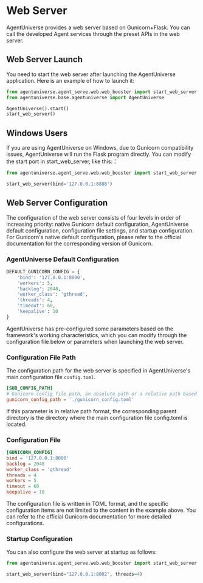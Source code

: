 # Web Server

AgentUniverse provides a web server based on Gunicorn+Flask. You can call the developed Agent services through the preset APIs in the web server.

## Web Server Launch
You need to start the web server after launching the AgentUniverse application.
Here is an example of how to launch it:
```python
from agentuniverse.agent_serve.web.web_booster import start_web_server
from agentuniverse.base.agentuniverse import AgentUniverse

AgentUniverse().start()
start_web_server()
```

## Windows Users
If you are using AgentUniverse on Windows, due to Gunicorn compatibility issues, AgentUniverse will run the Flask program directly. You can modify the start port in start_web_server, like this:：
```python
from agentuniverse.agent_serve.web.web_booster import start_web_server

start_web_server(bind='127.0.0.1:8888')
```

## Web Server Configuration
The configuration of the web server consists of four levels in order of increasing priority: native Gunicorn default configuration, AgentUniverse default configuration, configuration file settings, and startup configuration. For Gunicorn's native default configuration, please refer to the official documentation for the corresponding version of Gunicorn.

### AgentUniverse Default Configuration
```python
DEFAULT_GUNICORN_CONFIG = {
    'bind': '127.0.0.1:8000',
    'workers': 5,
    'backlog': 2048,
    'worker_class': 'gthread',
    'threads': 4,
    'timeout': 60,
    'keepalive': 10
}
```
AgentUniverse has pre-configured some parameters based on the framework's working characteristics, which you can modify through the configuration file below or parameters when launching the web server.

### Configuration File Path
The configuration path for the web server is specified in AgentUniverse's main configuration file `config.toml`.
```toml
[SUB_CONFIG_PATH]
# Gunicorn config file path, an absolute path or a relative path based on the dir where the current config file is located.
gunicorn_config_path = './gunicorn_config.toml'
```
If this parameter is in relative path format, the corresponding parent directory is the directory where the main configuration file config.toml is located.

### Configuration File
```toml
[GUNICORN_CONFIG]
bind = '127.0.0.1:8000'
backlog = 2048
worker_class = 'gthread'
threads = 4
workers = 5
timeout = 60
keepalive = 10
```
The configuration file is written in TOML format, and the specific configuration items are not limited to the content in the example above. You can refer to the official Gunicorn documentation for more detailed configurations.

### Startup Configuration
You can also configure the web server at startup as follows:
```python
from agentuniverse.agent_serve.web.web_booster import start_web_server

start_web_server(bind="127.0.0.1:8002", threads=4)
```